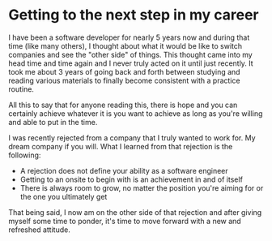 # Getting to the next step in my career

I have been a software developer for nearly 5 years now and during that time (like many others), I thought about what it would be like to switch companies and see the "other side" of things. This thought came into my head time and time again and I never truly acted on it until just recently. It took me about 3 years of going back and forth between studying and reading various materials to finally become consistent with a practice routine.

All this to say that for anyone reading this, there is hope and you can certainly achieve whatever it is you want to achieve as long as you're willing and able to put in the time.

I was recently rejected from a company that I truly wanted to work for. My dream company if you will. What I learned from that rejection is the following:

- A rejection does not define your ability as a software engineer
- Getting to an onsite to begin with is an achievement in and of itself
- There is always room to grow, no matter the position you're aiming for or the one you ultimately get

That being said, I now am on the other side of that rejection and after giving myself some time to ponder, it's time to move forward with a new and refreshed attitude.
